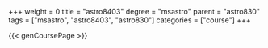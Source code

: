 +++
weight = 0
title = "astro8403"
degree = "msastro"
parent = "astro830"
tags = ["msastro", "astro8403", "astro830"]
categories = ["course"]
+++

{{< genCoursePage >}}
